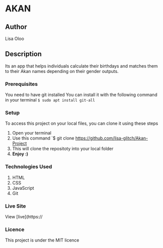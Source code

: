 # AKAN
## Author
Lisa Oloo
## Description
Its an app that helps individuals calculate their birthdays and matches them to their Akan names depending on their gender outputs.
### Prerequisites
You need to have git installed
You can install it with the following command in your terminal
`$ sudo apt install git-all`
### Setup
To access this project on your local files, you can clone it using these steps
1. Open your terminal
1. Use this command `$ git clone https://github.com/lisa-glitch/Akan-Project
1. This will clone the repositoty into your local folder
1. __Enjoy :)__
### Technologies Used
1. HTML
1. CSS
1. JavaScript
1. Git
### Live Site
View [live](https://
### Licence
This project is under the  MIT licence